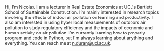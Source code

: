 Hi, I’m Nicolas. I am a lecturer in Real Estate Economics at UCL's Bartlett School of Sustainable Construction.
I’m mainly interested in research topics involving the effects of indoor air pollution on learning and productivity. 
I also am interested in using hyper local measurements of outdoors air pollution to study regulatory efficiency and the impacts of economic and human activity on air pollution.
I’m currently learning how to properly program and code in Python, but I'm always learning about anything and everything.
You can reach me at n.duran@ucl.ac.uk.

<!---
nicduran/nicduran is a ✨ special ✨ repository because its `README.md` (this file) appears on your GitHub profile.
You can click the Preview link to take a look at your changes.
--->
